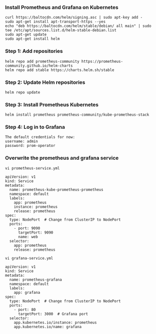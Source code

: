 ### Install Prometheus and Grafana on Kubernetes
```
curl https://baltocdn.com/helm/signing.asc | sudo apt-key add -
sudo apt-get install apt-transport-https --yes
echo "deb https://baltocdn.com/helm/stable/debian/ all main" | sudo tee /etc/apt/sources.list.d/helm-stable-debian.list
sudo apt-get update
sudo apt-get install helm
```

### Step 1: Add repositories
```
helm repo add prometheus-community https://prometheus-community.github.io/helm-charts
helm repo add stable https://charts.helm.sh/stable
```

### Step 2: Update Helm repositories
```
helm repo update
```

### Step 3: Install Prometheus Kubernetes
```
helm install prometheus prometheus-community/kube-prometheus-stack
```

### Step 4: Log in to Grafana
```
The default credentials for now:
username: admin
password: prom-operator
```

### Overwrite the prometheus and grafana service
```
vi prometheus-service.yml 

apiVersion: v1
kind: Service
metadata:
  name: prometheus-kube-prometheus-prometheus
  namespace: default
  labels:
    app: prometheus
    instance: prometheus
    release: prometheus
spec:
  type: NodePort  # Change from ClusterIP to NodePort
  ports:
    - port: 9090
      targetPort: 9090
      name: web
  selector:
    app: prometheus
    release: prometheus
```

```
vi grafana-service.yml

apiVersion: v1
kind: Service
metadata:
  name: prometheus-grafana
  namespace: default
  labels:
    app: grafana
spec:
  type: NodePort  # Change from ClusterIP to NodePort
  ports:
    - port: 80
      targetPort: 3000  # Grafana port
  selector:
    app.kubernetes.io/instance: prometheus
    app.kubernetes.io/name: grafana
```